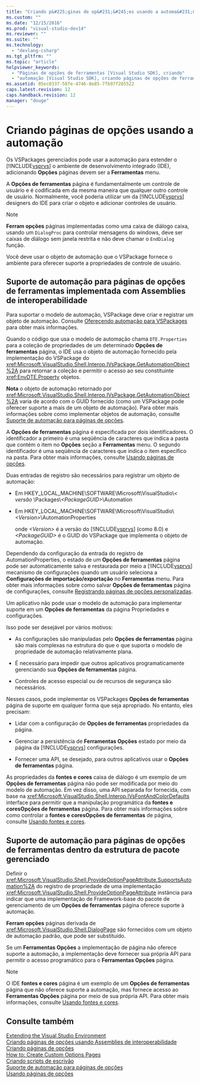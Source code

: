 ```yaml
---
title: "Criando p&#225;ginas de op&#231;&#245;es usando a automa&#231;&#227;o | Microsoft Docs"
ms.custom: ""
ms.date: "12/15/2016"
ms.prod: "visual-studio-dev14"
ms.reviewer: ""
ms.suite: ""
ms.technology: 
  - "devlang-csharp"
ms.tgt_pltfrm: ""
ms.topic: "article"
helpviewer_keywords: 
  - "Páginas de opções de ferramentas [Visual Studio SDK], criando"
  - "automação [Visual Studio SDK], criando páginas de opções de ferramentas"
ms.assetid: 05ec0337-58fe-4746-8e85-7fb97f285522
caps.latest.revision: 12
caps.handback.revision: 12
manager: "douge"
---
```

# Criando p&#225;ginas de op&#231;&#245;es usando a automa&#231;&#227;o
Os VSPackages gerenciados pode usar a automação para estender o [!INCLUDE[vsprvs](../code-quality/includes/vsprvs_md.md)] o ambiente de desenvolvimento integrado \(IDE\), adicionando  **Opções** páginas devem ser a  **Ferramentas** menu.  
  
 A  **Opções de ferramentas** página é fundamentalmente um controle de usuário e é codificada em da mesma maneira que qualquer outro controle de usuário.  Normalmente, você poderia utilizar um da [!INCLUDE[vsprvs](../code-quality/includes/vsprvs_md.md)] designers do IDE para criar o objeto e adicionar controles de usuário.  
  
> [!NOTE]
>  **Ferram opções** páginas implementadas como uma caixa de diálogo caixa, usando um `DialogProc` para controlar mensagens do windows, deve ser caixas de diálogo sem janela restrita e não deve chamar o `EndDialog` função.  
  
 Você deve usar o objeto de automação que o VSPackage fornece o ambiente para oferecer suporte a propriedades de controle de usuário.  
  
## Suporte de automação para páginas de opções de ferramentas implementada com Assemblies de interoperabilidade  
 Para suportar o modelo de automação, VSPackage deve criar e registrar um objeto de automação.  Consulte [Oferecendo automação para VSPackages](../extensibility/internals/providing-automation-for-vspackages.md) para obter mais informações.  
  
 Quando o código que usa o modelo de automação chama `DTE.Properties` para a coleção de propriedades de um determinado  **Opções de ferramentas** página, o IDE usa o objeto de automação fornecido pela implementação do VSPackage do <xref:Microsoft.VisualStudio.Shell.Interop.IVsPackage.GetAutomationObject%2A> para retornar a coleção e permitir o acesso ao seu constituinte <xref:EnvDTE.Property> objetos.  
  
 **Nota** o objeto de automação retornado por <xref:Microsoft.VisualStudio.Shell.Interop.IVsPackage.GetAutomationObject%2A> varia de acordo com o GUID fornecido \(como um VSPackage pode oferecer suporte a mais de um objeto de automação\).  Para obter mais informações sobre como implementar objetos de automação, consulte [Suporte de automação para páginas de opções](../extensibility/internals/automation-support-for-options-pages.md).  
  
 A  **Opções de ferramentas** página é especificada por dois identificadores.  O identificador a primeiro é uma seqüência de caracteres que indica a pasta que contém o item no  **Opções** seção a  **Ferramentas** menu.  O segundo identificador é uma seqüência de caracteres que indica o item específico na pasta.  Para obter mais informações, consulte [Usando páginas de opções](../misc/using-options-pages.md).  
  
 Duas entradas de registro são necessários para registrar um objeto de automação:  
  
-   Em HKEY\_LOCAL\_MACHINE\\SOFTWARE\\Microsoft\\VisualStudio\\*\< versão* \\Packages\\*\<PackageGUID\>*\\Automation  
  
-   Em HKEY\_LOCAL\_MACHINE\\SOFTWARE\\Microsoft\\VisualStudio\\*\<Version\>*\\AutomationProperties  
  
     onde  *\<Version\>* é a versão do [!INCLUDE[vsprvs](../code-quality/includes/vsprvs_md.md)] \(como 8.0\) e  *\<PackageGUID\>* é o GUID do VSPackage que implementa o objeto de automação.  
  
 Dependendo da configuração da entrada do registro de AutomationProperties, o estado de um  **Opções de ferramentas** página pode ser automaticamente salva e restaurada por meio a [!INCLUDE[vsprvs](../code-quality/includes/vsprvs_md.md)] mecanismo de configurações quando um usuário seleciona a  **Configurações de importação\/exportação** no  **Ferramentas** menu.  Para obter mais informações sobre como salvar  **Opções de ferramentas** página de configurações, consulte [Registrando páginas de opções personalizadas](../misc/registering-custom-options-pages.md).  
  
 Um aplicativo não pode usar o modelo de automação para implementar suporte em um  **Opções de ferramentas** da página Propriedades e configurações.  
  
 Isso pode ser desejável por vários motivos:  
  
-   As configurações são manipuladas pelo  **Opções de ferramentas** página são mais complexas na estrutura do que o que suporta o modelo de propriedade de automação relativamente plana.  
  
-   É necessário para impedir que outros aplicativos programaticamente gerenciando sua  **Opções de ferramentas** página.  
  
-   Controles de acesso especial ou de recursos de segurança são necessários.  
  
 Nesses casos, pode implementar os VSPackages  **Opções de ferramentas** página de suporte em qualquer forma que seja apropriado.  No entanto, eles precisam:  
  
-   Lidar com a configuração de  **Opções de ferramentas** propriedades da página.  
  
-   Gerenciar a persistência de  **Ferramentas Opções** estado por meio da página da [!INCLUDE[vsprvs](../code-quality/includes/vsprvs_md.md)] configurações.  
  
-   Fornecer uma API, se desejado, para outros aplicativos usar o  **Opções de ferramentas** página.  
  
 As propriedades da  **fontes e cores** caixa de diálogo é um exemplo de um  **Opções de ferramentas** página não pode ser modificada por meio do modelo de automação.  Em vez disso, uma API separada for fornecida, com base na <xref:Microsoft.VisualStudio.Shell.Interop.IVsFontAndColorDefaults> interface para permitir que a manipulação programática da  **fontes e coresOpções de ferramentas** página.  Para obter mais informações sobre como controlar a  **fontes e coresOpções de ferramentas** de página, consulte [Usando fontes e cores](../extensibility/using-fonts-and-colors.md).  
  
## Suporte de automação para páginas de opções de ferramentas dentro da estrutura de pacote gerenciado  
 Definir o <xref:Microsoft.VisualStudio.Shell.ProvideOptionPageAttribute.SupportsAutomation%2A> do registro de propriedade de uma implementação <xref:Microsoft.VisualStudio.Shell.ProvideOptionPageAttribute> instância para indicar que uma implementação de Framework\-base do pacote de gerenciamento de um  **Opções de ferramentas** página oferece suporte à automação.  
  
 **Ferram opções** páginas derivada de <xref:Microsoft.VisualStudio.Shell.DialogPage> são fornecidos com um objeto de automação padrão, que pode ser substituído.  
  
 Se um  **Ferramentas Opções** a implementação de página não oferece suporte a automação, a implementação deve fornecer sua própria API para permitir o acesso programático para o  **Ferramentas Opções** página.  
  
> [!NOTE]
>  O IDE  **fontes e cores** página é um exemplo de um  **Opções de ferramentas** página que não oferece suporte a automação, mas fornece acesso ao  **Ferramentas Opções** página por meio de sua própria API.  Para obter mais informações, consulte [Usando fontes e cores](../extensibility/using-fonts-and-colors.md).  
  
## Consulte também  
 [Extending the Visual Studio Environment](../Topic/Extending%20the%20Visual%20Studio%20Environment.md)   
 [Criando páginas de opções usando Assemblies de interoperabilidade](/visual-cpp/misc/creating-options-pages-by-using-interop-assemblies)   
 [Criando páginas de opções](../extensibility/internals/creating-options-pages.md)   
 [How to: Create Custom Options Pages](../Topic/How%20to:%20Create%20Custom%20Options%20Pages.md)   
 [Criando scripts de escrivão](/visual-cpp/atl/creating-registrar-scripts)   
 [Suporte de automação para páginas de opções](../extensibility/internals/automation-support-for-options-pages.md)   
 [Usando páginas de opções](../misc/using-options-pages.md)
